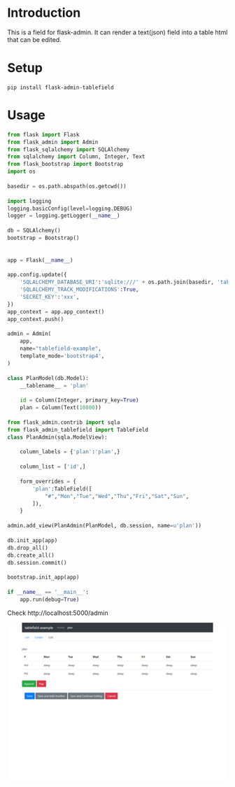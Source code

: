 # Introduction

This is a field for flask-admin. It can render a text(json) field into a table html that can be edited.

# Setup

```shell
pip install flask-admin-tablefield
```

# Usage

```python
from flask import Flask
from flask_admin import Admin 
from flask_sqlalchemy import SQLAlchemy
from sqlalchemy import Column, Integer, Text
from flask_bootstrap import Bootstrap
import os

basedir = os.path.abspath(os.getcwd())

import logging
logging.basicConfig(level=logging.DEBUG)
logger = logging.getLogger(__name__)

db = SQLAlchemy()
bootstrap = Bootstrap()


app = Flask(__name__)

app.config.update({
	'SQLALCHEMY_DATABASE_URI':'sqlite:///' + os.path.join(basedir, 'tablefield.sqlite'),
	'SQLALCHEMY_TRACK_MODIFICATIONS':True,
	'SECRET_KEY':'xxx',
})
app_context = app.app_context()
app_context.push()

admin = Admin(
	app,
	name="tablefield-example",
	template_mode='bootstrap4',
)

class PlanModel(db.Model):
	__tablename__ = 'plan'

	id = Column(Integer, primary_key=True)
	plan = Column(Text(10800))

from flask_admin.contrib import sqla
from flask_admin_tablefield import TableField
class PlanAdmin(sqla.ModelView):

	column_labels = {'plan':'plan',}

	column_list = ['id',]

	form_overrides = {
		'plan':TableField([
			"#","Mon","Tue","Wed","Thu","Fri","Sat","Sun",
		]),
	}

admin.add_view(PlanAdmin(PlanModel, db.session, name=u'plan'))

db.init_app(app)
db.drop_all()
db.create_all()
db.session.commit()

bootstrap.init_app(app)

if __name__ == '__main__':
	app.run(debug=True)
```

Check http://localhost:5000/admin

![example](https://github.com/cllen/flask-admin-tablefield/blob/master/example.png)